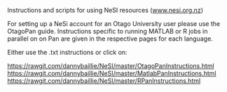 Instructions and scripts for using NeSI resources (www.nesi.org.nz)

For setting up a NeSi account for an Otago University user please use the OtagoPan guide. Instructions specific to running MATLAB or R jobs in parallel on on Pan are given in the respective pages for each language.

Either use the .txt instructions or click on:

https://rawgit.com/dannybaillie/NeSI/master/OtagoPanInstructions.html
https://rawgit.com/dannybaillie/NeSI/master/MatlabPanInstructions.html
https://rawgit.com/dannybaillie/NeSI/master/RPanInstructions.html

